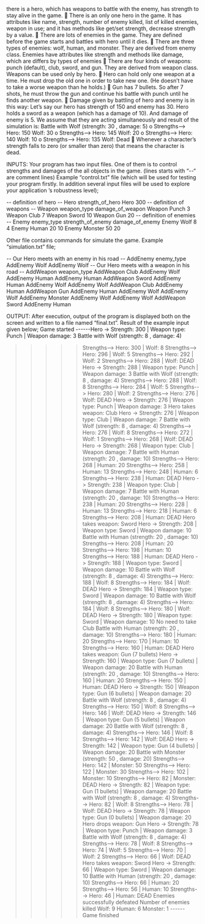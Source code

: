 there is a hero, which   has weapons to battle with the enemy, has strength to stay alive in 
the game. 
  There is an only one hero in the game. It has attributes like name, strength, number of 
enemy  killed,  list  of  killed  enemies,  weapon  in  use;  and it  has  methods  like  get/set 
strength, decrease strength by a value.
  There are lots of enemies in the game. They are defined before the game starts and 
battles with hero until it dies.
  There are three types of enemies: wolf, human, and monster. They are derived from 
enemy class.  Enemies  have attributes like strength and methods like damage, which 
are differs by types of enemies
  There  are  four  kinds  of  weapons:  punch  (default),  club,  sword,  and  gun.  They  are 
derived from weapon class. Weapons can be used only by hero.
  Hero can hold only one weapon at a time. He must drop  the old one in order to take 
new one. (He doesn’t have to take a worse weapon than he holds.)
  Gun has 7 bullets. So after 7 shots, he must throw the gun and continue his battle with 
punch until he finds another weapon. 
  Damage given by battling  of hero and enemy is in this way: Let’s say our hero has 
strength of 150 and enemy has 30. Hero holds a sword as a weapon (which has a 
damage  of  10).  And  damage  of  enemy  is  5.  We  assume  that  they  are  acting 
simultaneously and result of the simulation is: 
Battle with Wolf (strength: 30 , damage: 5)
o  Strengths-->  Hero: 150  Wolf: 30
o  Strengths-->  Hero: 145  Wolf: 20
o  Strengths-->  Hero: 140  Wolf: 10
o  Strengths-->  Hero: 135  Wolf: Dead
  Whenever a  character’s  strength falls  to  zero  (or  smaller  than  zero)  that  means  the 
character is dead.

INPUTS:
Your program has two input files. One of them is to control strengths and damages of the all 
objects in the game. (lines starts with “--“ are comment lines)
Example “control.txt” file (which will be used for testing your program firstly. In addition several 
input files will be used to explore your application ’s robustness level);

-- definition of hero
-- Hero strength_of_hero
Hero 300
-- definition of weapons 
-- Weapon weapon_type  damage_of_weapon
Weapon Punch 3
Weapon Club 7
Weapon Sword 10
Weapon Gun 20
-- definition of enemies
-- Enemy enemy_type strength_of_enemy damage_of_enemy
Enemy Wolf 8 4
Enemy Human 20 10
Enemy Monster 50 20


Other file contains commands for simulate the game.
Example “simulation.txt” file;

-- Our Hero meets with an enemy in his road
-- AddEnemy enemy_type
AddEnemy Wolf
AddEnemy Wolf
-- Our Hero meets with a weapon in his road
-- AddWeapon weapon_type
AddWeapon Club
AddEnemy Wolf
AddEnemy Human
AddEnemy Human
AddWeapon Sword
AddEnemy Human
AddEnemy Wolf
AddEnemy Wolf
AddWeapon Club
AddEnemy Human
AddWeapon Gun
AddEnemy Human
AddEnemy Wolf
AddEnemy Wolf 
AddEnemy Monster
AddEnemy Wolf
AddEnemy Wolf
AddWeapon Sword
AddEnemy Human

OUTPUT:
After  execution,  output  of  the  program  is  displayed  both  on  the  screen  and  written  to  a  file 
named “final.txt”.
Result of the example input given below;
Game started
------Hero -> Strength: 300 | Weapon type: Punch | Weapon damage: 3
Battle with Wolf (strength: 8 , damage: 4)
>>>>> Strengths--> Hero: 300 | Wolf: 8
>>>>> Strengths--> Hero: 296 | Wolf: 5
>>>>> Strengths--> Hero: 292 | Wolf: 2
>>>>> Strengths--> Hero: 288 | Wolf: DEAD
Hero -> Strength: 288 | Weapon type: Punch | Weapon damage: 3
Battle with Wolf (strength: 8 , damage: 4)
>>>>> Strengths--> Hero: 288 | Wolf: 8
>>>>> Strengths--> Hero: 284 | Wolf: 5
>>>>> Strengths--> Hero: 280 | Wolf: 2
>>>>> Strengths--> Hero: 276 | Wolf: DEAD
Hero -> Strength: 276 | Weapon type: Punch | Weapon damage: 3
Hero takes weapon: Club
Hero -> Strength: 276 | Weapon type: Club | Weapon damage: 7
Battle with Wolf (strength: 8 , damage: 4)
>>>>> Strengths--> Hero: 276 | Wolf: 8
>>>>> Strengths--> Hero: 272 | Wolf: 1
>>>>> Strengths--> Hero: 268 | Wolf: DEAD
Hero -> Strength: 268 | Weapon type: Club | Weapon damage: 7
Battle with Human (strength: 20 , damage: 10)
>>>>> Strengths--> Hero: 268 | Human: 20
>>>>> Strengths--> Hero: 258 | Human: 13
>>>>> Strengths--> Hero: 248 | Human: 6
>>>>> Strengths--> Hero: 238 | Human: DEAD
Hero -> Strength: 238 | Weapon type: Club | Weapon damage: 7
Battle with Human (strength: 20 , damage: 10)
>>>>> Strengths--> Hero: 238 | Human: 20
>>>>> Strengths--> Hero: 228 | Human: 13
>>>>> Strengths--> Hero: 218 | Human: 6
>>>>> Strengths--> Hero: 208 | Human: DEAD
Hero takes weapon: Sword
Hero -> Strength: 208 | Weapon type: Sword | Weapon damage: 10
Battle with Human (strength: 20 , damage: 10)
>>>>> Strengths--> Hero: 208 | Human: 20
>>>>> Strengths--> Hero: 198 | Human: 10
>>>>> Strengths--> Hero: 188 | Human: DEAD
Hero -> Strength: 188 | Weapon type: Sword | Weapon damage: 10
Battle with Wolf (strength: 8 , damage: 4)
>>>>> Strengths--> Hero: 188 | Wolf: 8
>>>>> Strengths--> Hero: 184 | Wolf: DEAD
Hero -> Strength: 184 | Weapon type: Sword | Weapon damage: 10
Battle with Wolf (strength: 8 , damage: 4)
>>>>> Strengths--> Hero: 184 | Wolf: 8 
>>>>> Strengths--> Hero: 180 | Wolf: DEAD
Hero -> Strength: 180 | Weapon type: Sword | Weapon damage: 10
No need to take Club
Battle with Human (strength: 20 , damage: 10)
>>>>> Strengths--> Hero: 180 | Human: 20
>>>>> Strengths--> Hero: 170 | Human: 10
>>>>> Strengths--> Hero: 160 | Human: DEAD
Hero takes weapon: Gun (7 bullets)
Hero -> Strength: 160 | Weapon type: Gun (7 bullets) | Weapon damage: 20
Battle with Human (strength: 20 , damage: 10)
>>>>> Strengths--> Hero: 160 | Human: 20
>>>>> Strengths--> Hero: 150 | Human: DEAD
Hero -> Strength: 150 | Weapon type: Gun (6 bullets) | Weapon damage: 20
Battle with Wolf (strength: 8 , damage: 4)
>>>>> Strengths--> Hero: 150 | Wolf: 8
>>>>> Strengths--> Hero: 146 | Wolf: DEAD
Hero -> Strength: 146 | Weapon type: Gun (5 bullets) | Weapon damage: 20
Battle with Wolf (strength: 8 , damage: 4)
>>>>> Strengths--> Hero: 146 | Wolf: 8
>>>>> Strengths--> Hero: 142 | Wolf: DEAD
Hero -> Strength: 142 | Weapon type: Gun (4 bullets) | Weapon damage: 20
Battle with Monster (strength: 50 , damage: 20)
>>>>> Strengths--> Hero: 142 | Monster: 50
>>>>> Strengths--> Hero: 122 | Monster: 30
>>>>> Strengths--> Hero: 102 | Monster: 10
>>>>> Strengths--> Hero: 82 | Monster: DEAD
Hero -> Strength: 82 | Weapon type: Gun (1 bullets) | Weapon damage: 20
Battle with Wolf (strength: 8 , damage: 4)
>>>>> Strengths--> Hero: 82 | Wolf: 8
>>>>> Strengths--> Hero: 78 | Wolf: DEAD
Hero -> Strength: 78 | Weapon type: Gun (0 bullets) | Weapon damage: 20
Hero drops weapon: Gun 
Hero -> Strength: 78 | Weapon type: Punch | Weapon damage: 3
Battle with Wolf (strength: 8 , damage: 4)
>>>>> Strengths--> Hero: 78 | Wolf: 8
>>>>> Strengths--> Hero: 74 | Wolf: 5
>>>>> Strengths--> Hero: 70 | Wolf: 2
>>>>> Strengths--> Hero: 66 | Wolf: DEAD
Hero takes weapon: Sword
Hero -> Strength: 66 | Weapon type: Sword | Weapon damage: 10
Battle with Human (strength: 20 , damage: 10)
>>>>> Strengths--> Hero: 66 | Human: 20
>>>>> Strengths--> Hero: 56 | Human: 10
>>>>> Strengths--> Hero: 46 | Human: DEAD
Enemies successfully defeated
Number of enemies killed
Wolf: 9
Human: 6
Monster: 1
------Game finished